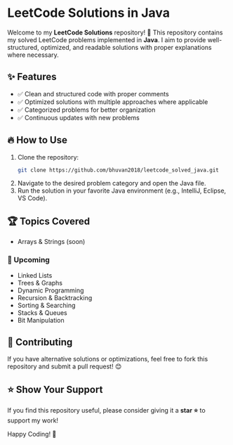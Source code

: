# LeetCode Solutions in Java

Welcome to my **LeetCode Solutions** repository! 🚀 This repository contains my solved LeetCode problems implemented in **Java**. I aim to provide well-structured, optimized, and readable solutions with proper explanations where necessary.

## ✨ Features
- ✅ Clean and structured code with proper comments
- ✅ Optimized solutions with multiple approaches where applicable
- ✅ Categorized problems for better organization
- ✅ Continuous updates with new problems

## 🔥 How to Use
1. Clone the repository:
   ```bash
   git clone https://github.com/bhuvan2018/leetcode_solved_java.git
   ```
2. Navigate to the desired problem category and open the Java file.
3. Run the solution in your favorite Java environment (e.g., IntelliJ, Eclipse, VS Code).

## 🏆 Topics Covered
- Arrays & Strings (soon)

### 📌 Upcoming
- Linked Lists
- Trees & Graphs
- Dynamic Programming
- Recursion & Backtracking
- Sorting & Searching
- Stacks & Queues
- Bit Manipulation

## 📝 Contributing
If you have alternative solutions or optimizations, feel free to fork this repository and submit a pull request! 😊

## ⭐ Show Your Support
If you find this repository useful, please consider giving it a **star ⭐** to support my work!

Happy Coding! 🎯
